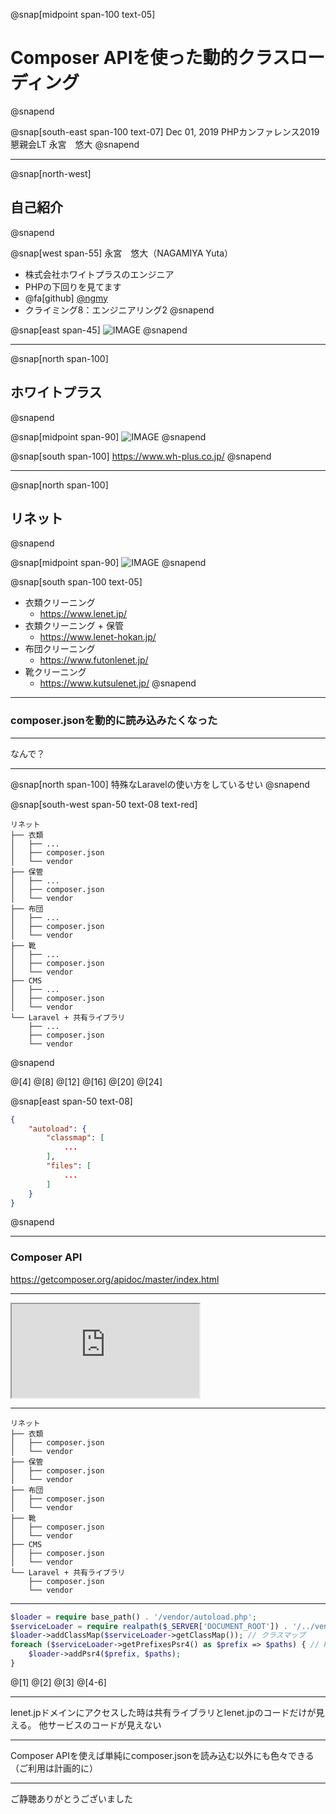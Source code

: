 @snap[midpoint span-100 text-05]
# Composer APIを使った動的クラスローディング
@snapend

@snap[south-east span-100 text-07]
Dec 01, 2019
PHPカンファレンス2019 懇親会LT
永宮　悠大
@snapend

---

@snap[north-west]
## 自己紹介
@snapend

@snap[west span-55]
永宮　悠大（NAGAMIYA Yuta）
- 株式会社ホワイトプラスのエンジニア
- PHPの下回りを見てます
- @fa[github] [@ngmy](https://github.com/ngmy)
- クライミング8：エンジニアリング2
@snapend

@snap[east span-45]
![IMAGE](assets/img/profile.jpg)
@snapend

---

@snap[north span-100]
## ホワイトプラス
@snapend

@snap[midpoint span-90]
![IMAGE](assets/img/wplogo.png)
@snapend

@snap[south span-100]
https://www.wh-plus.co.jp/
@snapend

---

@snap[north span-100]
## リネット
@snapend

@snap[midpoint span-90]
![IMAGE](assets/img/lenet-service.png)
@snapend

@snap[south span-100 text-05]
- 衣類クリーニング
    - https://www.lenet.jp/
- 衣類クリーニング + 保管
    - https://www.lenet-hokan.jp/
- 布団クリーニング
    - https://www.futonlenet.jp/
- 靴クリーニング
    - https://www.kutsulenet.jp/</dd>
@snapend

---

### composer.jsonを動的に読み込みたくなった

---

なんで？

---

@snap[north span-100]
特殊なLaravelの使い方をしているせい
@snapend

@snap[south-west span-50 text-08 text-red]
```text
リネット
├── 衣類
│   ├── ...
│   ├── composer.json
│   └── vendor
├── 保管
│   ├── ...
│   ├── composer.json
│   └── vendor
├── 布団
│   ├── ...
│   ├── composer.json
│   └── vendor
├── 靴
│   ├── ...
│   ├── composer.json
│   └── vendor
├── CMS
│   ├── ...
│   ├── composer.json
│   └── vendor
└── Laravel + 共有ライブラリ
    ├── ...
    ├── composer.json    
    └── vendor
```
@snapend

@[4]
@[8]
@[12]
@[16]
@[20]
@[24]

@snap[east span-50 text-08]
```json
{
    "autoload": {
        "classmap": [
            ...
        ],
        "files": [
            ...
        ]
    }
}
```
@snapend

---

### Composer API

https://getcomposer.org/apidoc/master/index.html

---

<iframe class="stretch" src="https://getcomposer.org/apidoc/master/index.html"></iframe>

---

```
リネット
├── 衣類
│   ├── composer.json
│   └── vendor
├── 保管
│   ├── composer.json
│   └── vendor
├── 布団
│   ├── composer.json
│   └── vendor
├── 靴
│   ├── composer.json
│   └── vendor
├── CMS
│   ├── composer.json
│   └── vendor
└── Laravel + 共有ライブラリ
    ├── composer.json    
    └── vendor
```

---

```php
$loader = require base_path() . '/vendor/autoload.php';
$serviceLoader = require realpath($_SERVER['DOCUMENT_ROOT']) . '/../vendor/autoload.php';
$loader->addClassMap($serviceLoader->getClassMap()); // クラスマップ
foreach ($serviceLoader->getPrefixesPsr4() as $prefix => $paths) { // PSR-4
    $loader->addPsr4($prefix, $paths);
}
```

@[1]
@[2]
@[3]
@[4-6]

---

lenet.jpドメインにアクセスした時は共有ライブラリとlenet.jpのコードだけが見える。
他サービスのコードが見えない

---

Composer APIを使えば単純にcomposer.jsonを読み込む以外にも色々できる
（ご利用は計画的に）

---

ご静聴ありがとうございました
